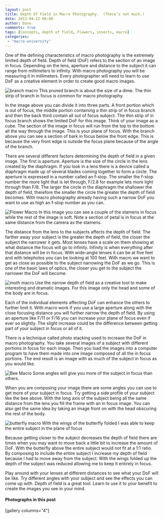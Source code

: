 ```yaml
---
layout: post
title: Depth Of Field in Macro Photography.  (There’s not much.)
date: 2013-04-22 06:00
author: Dave
comments: true
tags: [Concepts, depth of field, flowers, insects, macro]
categories:
 - "macro-university"
---
```

One of the defining characteristics of macro photography is the extremely limited depth of field.  Depth of field (DoF) refers to the section of an image in focus.   Depending on the lens, aperture and distance to the subject it can range from millimeters to infinity.  With macro photography you will be measuring it in millimeters.  Every photographer will need to learn to use DoF as a creative element in order to create good macro images.

<p class="post-image"><img src="http://thecloseupproject.com/wp-content/uploads/2013/04/wood800.jpg" alt="branch macro" /> This pruned branch is about the size of a dime.  The thin strip of branch in focus is common for macro photography.<br /></p>

In the image above you can divide it into three parts.  A front portion which is out of focus, the middle portion containing a thin strip of in focus branch and then the back third contain all out of focus subject.  The thin strip of in focus branch shows the limited DoF for this image.  Think of your image as a cube.  The section of the image in focus will run from the top to the bottom all the way through the image.  This is your plane of focus.  With the branch above you can see a section of bark in focus below the front edge.  This is because the very front edge is outside the focus plane because of the angle of the branch.

There are several different factors determining the depth of field in a given image.  The first is aperture.  Aperture is the size of the circle in the lens created by the diaphragm.  If you look in a lens there is a device called a diaphragm made up of several blades coming together to form a circle.  The aperture is expressed in a number called an f-stop.  The smaller the f-stop number the more light that is let through, F/2.8 for example lets more light through than F/8.  The larger the circle in the diaphragm the shallower the depth of field, therefore the smaller the circle the greater the depth of field becomes.  With macro photography already having such a narrow DoF you want to use as high an f-stop number as you can.

<p class="post-image"><img src="http://thecloseupproject.com/wp-content/uploads/2013/04/dof2.jpg" alt="Flower Macro" /> In this image you can see a couple of the stamens in focus while the rest of the image is soft.  Note a section of petal is in focus at the same distance from the camera as the stamens.</p>

The distance from the lens to the subjects affects the depth of field.  The farther away your subject is the greater the depth of field, the closer the subject the narrower it gets.  Most lenses have a scale on them showing at what distance the focus will go to infinity.  Infinity is when everything after that distance will be in focus.  With wide-angle lenses it can be at five feet and with telephotos you can be looking at 100 feet.  With macro we want to get as close as possible to the subject narrowing the DoF as we go.  This is one of the basic laws of optics, the closer you get to the subject the narrower the DoF will become.

<p class="post-image"><img src="http://thecloseupproject.com/wp-content/uploads/2013/04/dof3.jpg" alt="moth macro" /> Use the narrow depth of field as a creative tool to make interesting and dramatic images.  For this image only the head and some of the body are in focus.<br /></p>

Each of the individual elements affecting DoF can enhance the others to further limit it.  With macro work if you use a large aperture along with the close focusing distance you will further narrow the depth of field.  By using an aperture like F/11 or F/16 you can increase your plane of focus even if ever so slightly.  The slight increase could be the difference between getting part of your subject in focus or all of it.

There is a technique called photo stacking used to increase the DoF in macro photography.  You take several images of a subject with different portions in focus for each image.  Then you load the images into a computer program to have them made into one image composed of all the in focus portions.  The end result is an image with as much of the subject in focus as you would like.

<p class="post-image"><img src="http://thecloseupproject.com/wp-content/uploads/2013/04/dof4.jpg" alt="Bee Macro" /> Some angles will give you more of the subject in focus than others.</p>

When you are composing your image there are some angles you can use to get more of your subject in focus.  Try getting a side profile of your subject like the bee above.  With the long axis of the subject being all the same distance from the lens you fill the frame with an in focus image.  You can also get the same idea by taking an image front on with the head obscuring the rest of the body.

<p class="post-image"><img src="http://thecloseupproject.com/wp-content/uploads/2013/04/dof5.jpg" alt="butterfly macro" /> With the wings of the butterfly folded I was able to keep the entire subject in the plane of focus<br /></p>

Because getting closer to the subject decreases the depth of field there are times when you may want to move back a little bit to increase the amount of DoF.  With the butterfly above the entire subject would not fit at a 1:1 ratio.  By composing to include the entire subject I increase my depth of field because I had to move away from the subject.  With the wings folded up the depth of the subject was reduced allowing me to keep it entirely in focus. 

Play around with your lenses at different distances to see what your DoF will be like.  Try different angles with your subject and see the effects you can come up with.  Depth of field is a great tool.  Learn to use it to your benefit to create the images you see in your mind.      
<h4>Photographs in this post</h4>
[gallery columns="4"]
 
